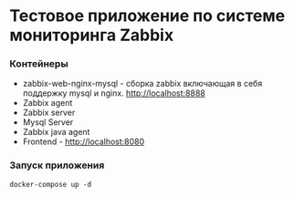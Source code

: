 
# Тестовое приложение по системе мониторинга Zabbix

### Контейнеры
* zabbix-web-nginx-mysql - сборка zabbix включающая в себя поддержку mysql и nginx. <a href="http://localhost:8888">http://localhost:8888</a>
* Zabbix agent
* Zabbix server
* Mysql Server
* Zabbix java agent
* Frontend - <a href="http://localhost:8080">http://localhost:8080</a>

### Запуск приложения
```shell script
docker-compose up -d
```
